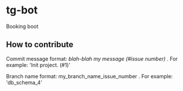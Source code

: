 # tg-bot
Booking boot

## How to contribute

Commit message format: _blah-blah my message (#issue number)_ . For example: 'Init project. (#1)'

Branch name format: my_branch_name_issue_number . For example: 'db_schema_4'
